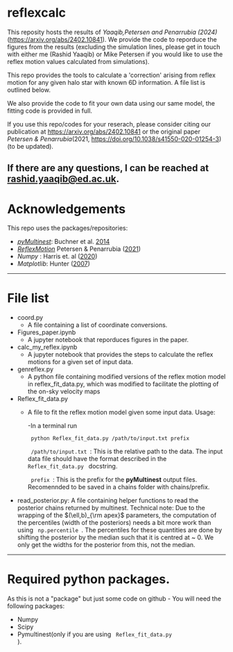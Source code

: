 # reflexcalc

This reposity hosts the results of _Yaaqib,Petersen and Penarrubia (2024)_(https://arxiv.org/abs/2402.10841). We provide the code to reporduce the figures from the results (excluding the simulation lines, please get in touch with either me (Rashid Yaaqib) or Mike Petersen if you would like to use the reflex motion values calculated from simulations). 

This repo provides the tools to calculate a 'correction' arising from reflex motion for any given halo star with known 6D information. A file list is outlined below. 

We also provide the code to fit your own data using our same model, the fitting code is provided in full.

If you use this repo/codes for your reserach, please consider citing our publication at https://arxiv.org/abs/2402.10841 or the original paper _Petersen & Penarrubia_(2021, https://doi.org/10.1038/s41550-020-01254-3) (to be updated).

If there are any questions, I can be reached at <url>rashid.yaaqib@ed.ac.uk</url>.
---
# Acknowledgements

This repo uses the packages/repositories:
- [_pyMultinest_](https://github.com/JohannesBuchner/PyMultiNest): Buchner et al. [2014](http://www.aanda.org/articles/aa/abs/2014/04/aa22971-13/aa22971-13.html)
- [_ReflexMotion_](https://github.com/michael-petersen/ReflexMotion) Petersen & Penarrubia ([2021](https://ui.adsabs.harvard.edu/abs/2021NatAs...5..251P/abstract))
- _Numpy_ : Harris et. al ([2020](https://www.nature.com/articles/s41586-020-2649-2))
- _Matplotlib_: Hunter ([2007](https://ieeexplore.ieee.org/document/4160265))
---
# File list
- coord.py
    - A file containing a list of coordinate conversions.
- Figures_paper.ipynb
    - A jupyter notebook that reporduces figures in the paper.
- calc_my_reflex.ipynb
    - A jupyter notebook that provides the steps to calculate the reflex motions for a given
    set of input data.
- genreflex.py 
    - A python file containing modified versions of the reflex motion model in reflex_fit_data.py, which 
    was modified to facilitate the plotting of the on-sky velocity maps
- Reflex_fit_data.py
    - A file to fit the reflex motion model given some input data. Usage:

         -In a terminal run 
         
         <code> python Reflex_fit_data.py /path/to/input.txt prefix</code>

        <code> /path/to/input.txt </code>: This is the relative path to the data. The input data file should have the format described in the <code> Reflex_fit_data.py </code> docstring.

        <code> prefix </code>: This is the prefix for the __pyMultinest__ output files. Recomennded to be saved in a chains folder with chains/prefix.
- read_posterior.py: A file containing helper functions to read the posterior chains returned by multinest. Technical note: Due to the wrapping of the $(\ell,b)_{\rm apex}$ parameters, the computation of the percentiles (width of the posteriors) needs a bit more work than using <code> np.percentile </code>. The percentiles for these quantities are done by shifting the posterior by the median such that it is centred at ~ 0. We only get the widths for the posterior from this, not the median.

---
# Required python packages.

As this is not a "package" but just some code on github - You will need the following packages:

- Numpy
- Scipy
- Pymultinest(only if you are using <code> Reflex_fit_data.py </code>).








